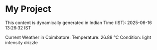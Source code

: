 # My Project

This content is dynamically generated in Indian Time (IST): 2025-06-16 13:26:32 IST


Current Weather in Coimbatore:
Temperature: 26.88 °C
Condition: light intensity drizzle
